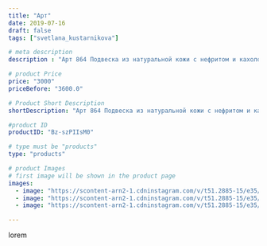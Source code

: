 ```yaml
---
title: "Арт"
date: 2019-07-16
draft: false
tags: ["svetlana_kustarnikova"]

# meta description
description : "Арт 864 Подвеска из натуральной кожи с нефритом и кахолонгом.  Продано"

# product Price
price: "3000"
priceBefore: "3600.0"

# Product Short Description
shortDescription: "Арт 864 Подвеска из натуральной кожи с нефритом и кахолонгом.  Продано"

#product ID
productID: "Bz-szPIIsM0"

# type must be "products"
type: "products"

# product Images
# first image will be shown in the product page
images:
  - image: "https://scontent-arn2-1.cdninstagram.com/v/t51.2885-15/e35/p1080x1080/66139793_175668680124338_1545914088484361322_n.jpg?_nc_ht=scontent-arn2-1.cdninstagram.com&_nc_cat=102&_nc_ohc=7pTbjdFhvFEAX_D0Y0R&tp=1&oh=097455386c19317a61213d13be8f0d93&oe=605E6E36&ig_cache_key=MjA4OTMwNDMwMjkxODE5NTQ4OQ%3D%3D.2"
  - image: "https://scontent-arn2-1.cdninstagram.com/v/t51.2885-15/e35/p1080x1080/65910639_420034888722615_5539057450221982774_n.jpg?_nc_ht=scontent-arn2-1.cdninstagram.com&_nc_cat=103&_nc_ohc=vI8YHk1kh_QAX-cvZWG&tp=1&oh=f633ca4f9b39f881bcb62498d359b766&oe=605F4C89&ig_cache_key=MjA4OTMwNDMwMjg4NDUxNDgwMQ%3D%3D.2"
  - image: "https://scontent-arn2-1.cdninstagram.com/v/t51.2885-15/e35/p1080x1080/65671692_2402658636683149_677735869914519839_n.jpg?_nc_ht=scontent-arn2-1.cdninstagram.com&_nc_cat=101&_nc_ohc=PnhJjKlWH0wAX_fC0Si&tp=1&oh=746fa5144be49011282114fe8e2989f5&oe=605DF101&ig_cache_key=MjA4OTMwNDMwMjkwMTQ0MjQ3OA%3D%3D.2"

---
```

lorem
